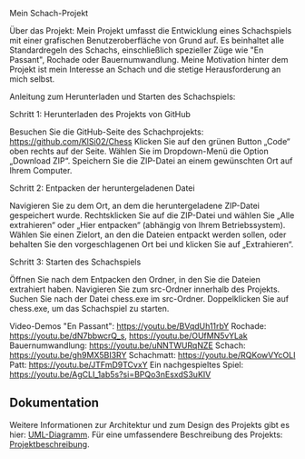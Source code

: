 Mein Schach-Projekt

Über das Projekt:
Mein Projekt umfasst die Entwicklung eines Schachspiels mit einer grafischen Benutzeroberfläche von Grund auf. Es beinhaltet alle Standardregeln des Schachs, einschließlich spezieller Züge wie "En Passant", Rochade oder Bauernumwandlung. Meine Motivation hinter dem Projekt ist mein Interesse an Schach und die stetige Herausforderung an mich selbst.

Anleitung zum Herunterladen und Starten des Schachspiels:

Schritt 1: Herunterladen des Projekts von GitHub

Besuchen Sie die GitHub-Seite des Schachprojekts: https://github.com/KlSi02/Chess
Klicken Sie auf den grünen Button „Code“ oben rechts auf der Seite.
Wählen Sie im Dropdown-Menü die Option „Download ZIP“.
Speichern Sie die ZIP-Datei an einem gewünschten Ort auf Ihrem Computer.


Schritt 2: Entpacken der heruntergeladenen Datei

Navigieren Sie zu dem Ort, an dem die heruntergeladene ZIP-Datei gespeichert wurde.
Rechtsklicken Sie auf die ZIP-Datei und wählen Sie „Alle extrahieren“ oder „Hier entpacken“ (abhängig von Ihrem Betriebssystem).
Wählen Sie einen Zielort, an den die Dateien entpackt werden sollen, oder behalten Sie den vorgeschlagenen Ort bei und klicken Sie auf „Extrahieren“.


Schritt 3: Starten des Schachspiels

Öffnen Sie nach dem Entpacken den Ordner, in den Sie die Dateien extrahiert haben.
Navigieren Sie zum src-Ordner innerhalb des Projekts.
Suchen Sie nach der Datei chess.exe im src-Ordner.
Doppelklicken Sie auf chess.exe, um das Schachspiel zu starten.


Video-Demos
"En Passant": https://youtu.be/BVqdUh11rbY
Rochade: https://youtu.be/dN7bbwcrQ_s, https://youtu.be/OUfMN5vYLak
Bauernumwandlung: https://youtu.be/uNNTWURqNZE
Schach: https://youtu.be/gh9MX5BI3RY
Schachmatt: https://youtu.be/RQKowVYcOLI
Patt: https://youtu.be/JTFmD9TCvxY
Ein nachgespieltes Spiel: https://youtu.be/AgCLI_1ab5s?si=BPQo3nEsxdS3uKIV

## Dokumentation

Weitere Informationen zur Architektur und zum Design des Projekts gibt es hier: [UML-Diagramm](docs/classes_MyProject.plantuml).
Für eine umfassendere Beschreibung des Projekts: [Projektbeschreibung](docs/project_description.md).

